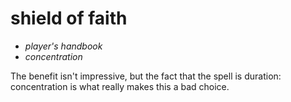# <red>shield of faith</red>

- *player's handbook*
- *concentration*

The benefit isn't impressive, but the fact that the spell is duration: concentration is what really makes this a bad choice.
